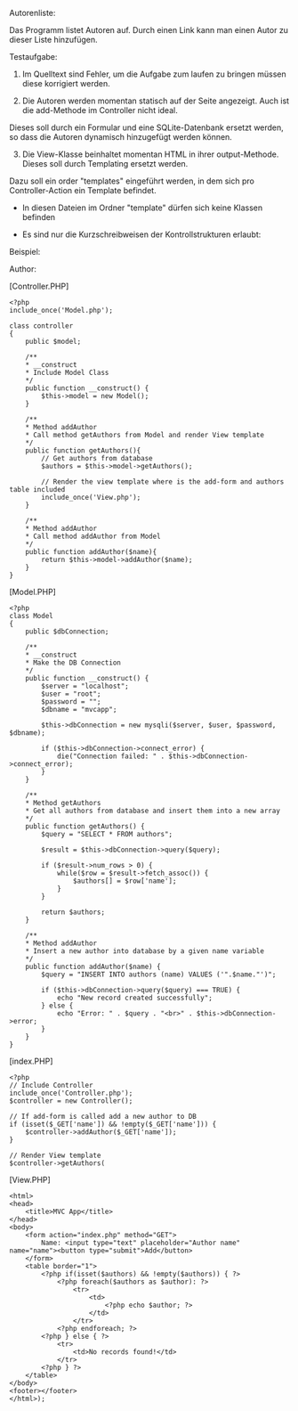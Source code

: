 ﻿Autorenliste:


Das Programm listet Autoren auf. Durch einen Link kann man einen Autor zu dieser Liste hinzufügen.



Testaufgabe:


1. Im Quelltext sind Fehler, um die Aufgabe zum laufen zu bringen müssen diese korrigiert werden.


2. Die Autoren werden momentan statisch auf der Seite angezeigt. 
Auch ist die add-Methode im Controller nicht ideal.
    
Dieses soll durch ein Formular und eine SQLite-Datenbank ersetzt werden, so dass die Autoren dynamisch hinzugefügt werden können.
    


3. Die View-Klasse beinhaltet momentan HTML in ihrer output-Methode. 
Dieses soll durch Templating ersetzt werden.
    
Dazu soll ein order "templates" eingeführt werden, in dem sich pro Controller-Action ein Template befindet.
        
- In diesen Dateien im Ordner "template" dürfen sich keine Klassen befinden
        
- Es sind nur die Kurzschreibweisen der Kontrollstrukturen erlaubt:
            
Beispiel:
                
<?php foreach ($authors as $author): ?>
                    
Author: <?php echo $author ?>
                
<?php endforeach ?>


[Controller.PHP]
```
<?php
include_once('Model.php');

class controller
{
	public $model;

	/**
	* __construct
	* Include Model Class
    */
    public function __construct() {
    	$this->model = new Model();
    }

	/**
	* Method addAuthor
	* Call method getAuthors from Model and render View template
    */
    public function getAuthors(){
        // Get authors from database
        $authors = $this->model->getAuthors();
    
        // Render the view template where is the add-form and authors table included
        include_once('View.php');
    }

    /**
	* Method addAuthor
	* Call method addAuthor from Model
    */
    public function addAuthor($name){
    	return $this->model->addAuthor($name);
    }
}
```

[Model.PHP]
```
<?php
class Model
{
    public $dbConnection;

    /**
    * __construct
    * Make the DB Connection
    */
    public function __construct() {
        $server = "localhost";
        $user = "root";
        $password = "";
        $dbname = "mvcapp";

        $this->dbConnection = new mysqli($server, $user, $password, $dbname);

        if ($this->dbConnection->connect_error) {
            die("Connection failed: " . $this->dbConnection->connect_error);
        } 
    }

    /**
    * Method getAuthors
    * Get all authors from database and insert them into a new array
    */
    public function getAuthors() {
        $query = "SELECT * FROM authors";

        $result = $this->dbConnection->query($query);

        if ($result->num_rows > 0) {
            while($row = $result->fetch_assoc()) {
                $authors[] = $row['name'];
            }
        }

        return $authors;
    }

    /**
    * Method addAuthor
    * Insert a new author into database by a given name variable
    */
    public function addAuthor($name) {
        $query = "INSERT INTO authors (name) VALUES ('".$name."')";

        if ($this->dbConnection->query($query) === TRUE) {
            echo "New record created successfully";
        } else {
            echo "Error: " . $query . "<br>" . $this->dbConnection->error;
        }
    }
}
```

[index.PHP]
```
<?php
// Include Controller
include_once('Controller.php');
$controller = new Controller();

// If add-form is called add a new author to DB
if (isset($_GET['name']) && !empty($_GET['name'])) {
    $controller->addAuthor($_GET['name']);
}

// Render View template
$controller->getAuthors(
```

[View.PHP]
```
<html>
<head>
    <title>MVC App</title>
</head>
<body>
    <form action="index.php" method="GET">
        Name: <input type="text" placeholder="Author name" name="name"><button type="submit">Add</button>
    </form>
    <table border="1">
        <?php if(isset($authors) && !empty($authors)) { ?>
            <?php foreach($authors as $author): ?>
                <tr>
                    <td>
                        <?php echo $author; ?>
                    </td>
                </tr>
            <?php endforeach; ?>
        <?php } else { ?>
            <tr>
                <td>No records found!</td>
            </tr>
        <?php } ?>
    </table>
</body>
<footer></footer>
</html>);
```



